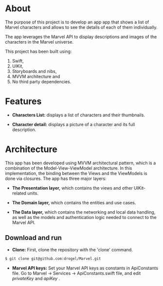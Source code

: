 # About

The purpose of this project is to develop an app app that shows a list of Marvel characters and allows to see the details of each of them individually.

The app leverages the Marvel API to display descriptions and images of the characters in the Marvel universe.

This project has been built using:
  1. Swift,
  2. UIKit, 
  3. Storyboards and nibs,
  4. MVVM architecture and
  5. No third party dependencies.


# Features
- **Characters List:** displays a list of characters and their thumbnails.

- **Character detail:** displays a picture of a character and its full description.

# Architecture
This app has been developed using MVVM architectural pattern, which is a combination of the Model-View-ViewModel architecture. In this implementation, the binding between the Views and the ViewModels is done via closures. The app has three major layers:

- **The Presentation layer,** which contains the views and other UIKit-related units.

- **The Domain layer,** which contains the entities and use cases.

- **The Data layer,** which contains the networking and local data handling, as well as the models and authentication logic needed to connect to the Marvel API.

## Download and run
- **Clone:** First, clone the repository with the 'clone' command.

```sh
$ git clone git@github.com:drogel/Marvel.git
```

- **Marvel API keys:** Set your Marvel API keys as constants in ApiConstants file. Go to Marvel -> Services -> ApiConstants.swift file, and edit _privateKey_ and _apiKey_ .
